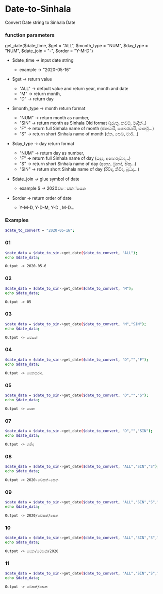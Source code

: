 # Date-to-Sinhala
Convert Date string to Sinhala Date

### function parameters

get_date($date_time, $get = "ALL", $month_type = "NUM", $day_type = "NUM", $date_join = "-", $order = "Y-M-D")

* $date_time -> input date string
    * example -> "2020-05-16"

* $get -> return value
    * "ALL" -> default value and return year, month and date
    * "M" -> return month,
    * "D" -> return day

* $month_type -> month return format
    * "NUM" -> return month as number,
    * "SIN" -> return month as Sinhala Old format (දුරුතු, නවම්, මැදින්..)
    * "F" -> return full Sinhala name of month (ජනවාරි, පෙබරවාරි, මාර්තු...)
    * "S" -> return short Sinhala name of month (ජන, පෙබ, මාර්...)
    
* $day_type -> day return format
    * "NUM" -> return day as number,
    * "F" -> return full Sinhala name of day (සඳුදා, අඟහරුවාදා...)
    * "S" -> return short Sinhala name of day (අඟහ, බ්‍රහස්, සිකු...)
    * "SIN" -> return short Sinhala name of day (රිවිදා, කිවිදා, බුධදා...)
    
* $date_join -> glue symbol of date
    * example $ -> 2020$වෙසක්$සෙන
     
* $order -> return order of date
    * Y-M-D, Y-D-M, Y-D , M-D...
      
      
### Examples
```sh
$date_to_convert = "2020-05-16";
```
### 01

```sh
$date_data = $date_to_sin->get_date($date_to_convert, "ALL");
echo $date_data;
```
```
Output -> 2020-05-6
```

### 02

```sh
$date_data = $date_to_sin->get_date($date_to_convert, "M");
echo $date_data;
```
```
Output -> 05
```

### 03

```sh
$date_data = $date_to_sin->get_date($date_to_convert, "M","SIN");
echo $date_data;
```
```
Output -> වෙසක්
```

### 04

```sh
$date_data = $date_to_sin->get_date($date_to_convert, "D","","F");
echo $date_data;
```
```
Output -> සෙනසුරාදා
```


### 05

```sh
$date_data = $date_to_sin->get_date($date_to_convert, "D","","S");
echo $date_data;
```
```
Output -> සෙන
```

### 07

```sh
$date_data = $date_to_sin->get_date($date_to_convert, "D","","SIN");
echo $date_data;
```
```
Output -> ශනිදා
```


### 08

```sh
$date_data = $date_to_sin->get_date($date_to_convert, "ALL","SIN","S");
echo $date_data;
```
```
Output -> 2020-වෙසක්-සෙන
```


### 09

```sh
$date_data = $date_to_sin->get_date($date_to_convert, "ALL","SIN","S","/");
echo $date_data;
```
```
Output -> 2020/වෙසක්/සෙන
```

### 10

```sh
$date_data = $date_to_sin->get_date($date_to_convert, "ALL","SIN","S","/","D-M-Y");
echo $date_data;
```
```
Output -> සෙන/වෙසක්/2020
```


### 11

```sh
$date_data = $date_to_sin->get_date($date_to_convert, "ALL","SIN","S","/","M-D");
echo $date_data;
```
```
Output -> වෙසක්/සෙන
```